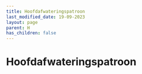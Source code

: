 ```yaml
---
title: Hoofdafwateringspatroon
last_modified_date: 19-09-2023
layout: page
parent: H
has_children: false
---
```


Hoofdafwateringspatroon
=======================

